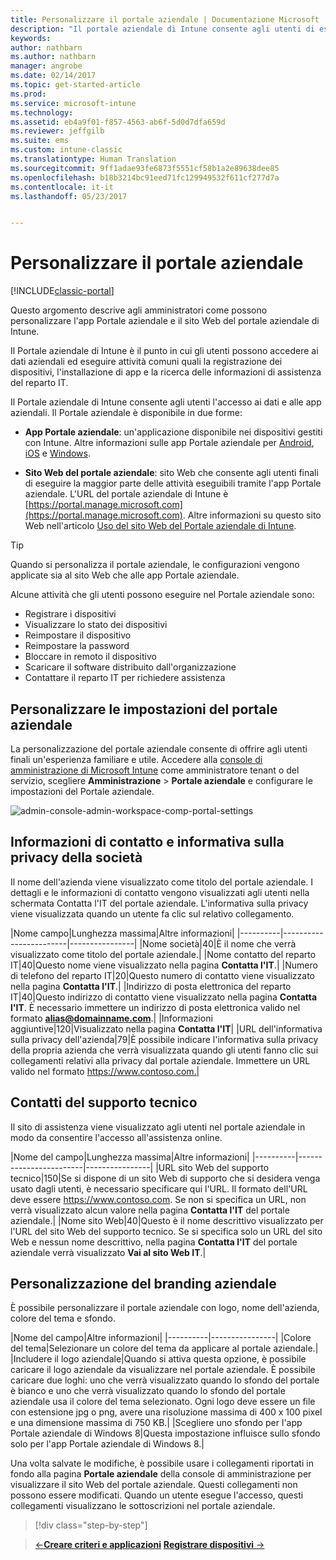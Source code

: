 ```yaml
---
title: Personalizzare il portale aziendale | Documentazione Microsoft
description: "Il portale aziendale di Intune consente agli utenti di eseguire attività comuni come registrare i dispositivi, installare app e trovare informazioni sul reparto IT."
keywords: 
author: nathbarn
ms.author: nathbarn
manager: angrobe
ms.date: 02/14/2017
ms.topic: get-started-article
ms.prod: 
ms.service: microsoft-intune
ms.technology: 
ms.assetid: eb4a9f01-f857-4563-ab6f-5d0d7dfa659d
ms.reviewer: jeffgilb
ms.suite: ems
ms.custom: intune-classic
ms.translationtype: Human Translation
ms.sourcegitcommit: 9ff1adae93fe6873f5551cf58b1a2e89638dee85
ms.openlocfilehash: b18b3214bc91eed71fc129949532f611cf277d7a
ms.contentlocale: it-it
ms.lasthandoff: 05/23/2017


---
```


# <a name="customize-the-company-portal"></a>Personalizzare il portale aziendale

[!INCLUDE[classic-portal](../includes/classic-portal.md)]

Questo argomento descrive agli amministratori come possono personalizzare l'app Portale aziendale e il sito Web del portale aziendale di Intune.

Il Portale aziendale di Intune è il punto in cui gli utenti possono accedere ai dati aziendali ed eseguire attività comuni quali la registrazione dei dispositivi, l'installazione di app e la ricerca delle informazioni di assistenza del reparto IT.

Il Portale aziendale di Intune consente agli utenti l'accesso ai dati e alle app aziendali. Il Portale aziendale è disponibile in due forme:

-   **App Portale aziendale**: un'applicazione disponibile nei dispositivi gestiti con Intune. Altre informazioni sulle app Portale aziendale per [Android](/intune-user-help/using-your-android-device-with-intune), [iOS](/intune-user-help/using-your-iOS-or-macOS-device-with-intune) e [Windows](/intune-user-help/using-your-windows-device-with-intune).


- **Sito Web del portale aziendale**: sito Web che consente agli utenti finali di eseguire la maggior parte delle attività eseguibili tramite l'app Portale aziendale. L'URL del portale aziendale di Intune è [https://portal.manage.microsoft.com](https://portal.manage.microsoft.com). Altre informazioni su questo sito Web nell'articolo [Uso del sito Web del Portale aziendale di Intune](/intune-user-help/using-the-intune-company-portal-website).

> [!TIP]
> Quando si personalizza il portale aziendale, le configurazioni vengono applicate sia al sito Web che alle app Portale aziendale.

Alcune attività che gli utenti possono eseguire nel Portale aziendale sono:

-   Registrare i dispositivi
-   Visualizzare lo stato dei dispositivi
-   Reimpostare il dispositivo
-   Reimpostare la password
-   Bloccare in remoto il dispositivo
-   Scaricare il software distribuito dall'organizzazione
-   Contattare il reparto IT per richiedere assistenza

## <a name="customize-company-portal-settings"></a>Personalizzare le impostazioni del portale aziendale
La personalizzazione del portale aziendale consente di offrire agli utenti finali un'esperienza familiare e utile. Accedere alla [console di amministrazione di Microsoft Intune](https://manage.microsoft.com) come amministratore tenant o del servizio, scegliere **Amministrazione** &gt; **Portale aziendale** e configurare le impostazioni del Portale aziendale.

![admin-console-admin-workspace-comp-portal-settings](./media/companyportal.png)

## <a name="company-contact-information-and-privacy-statement"></a>Informazioni di contatto e informativa sulla privacy della società
Il nome dell'azienda viene visualizzato come titolo del portale aziendale. I dettagli e le informazioni di contatto vengono visualizzati agli utenti nella schermata Contatta l'IT del portale aziendale. L'informativa sulla privacy viene visualizzata quando un utente fa clic sul relativo collegamento.

|Nome campo|Lunghezza massima|Altre informazioni|
    |----------|------------------------|----------------|
    |Nome società|40|È il nome che verrà visualizzato come titolo del portale aziendale.|
    |Nome contatto del reparto IT|40|Questo nome viene visualizzato nella pagina **Contatta l'IT**.|
    |Numero di telefono del reparto IT|20|Questo numero di contatto viene visualizzato nella pagina **Contatta l'IT**.|
    |Indirizzo di posta elettronica del reparto IT|40|Questo indirizzo di contatto viene visualizzato nella pagina **Contatta l'IT**. È necessario immettere un indirizzo di posta elettronica valido nel formato **alias@domainname.com**.|
    |Informazioni aggiuntive|120|Visualizzato nella pagina **Contatta l'IT**|
    |URL dell'informativa sulla privacy dell'azienda|79|È possibile indicare l'informativa sulla privacy della propria azienda che verrà visualizzata quando gli utenti fanno clic sui collegamenti relativi alla privacy dal portale aziendale. Immettere un URL valido nel formato https://www.contoso.com.|

## <a name="support-contacts"></a>Contatti del supporto tecnico
Il sito di assistenza viene visualizzato agli utenti nel portale aziendale in modo da consentire l'accesso all'assistenza online.

|Nome del campo|Lunghezza massima|Altre informazioni|
    |----------|------------------------|----------------|
    |URL sito Web del supporto tecnico|150|Se si dispone di un sito Web di supporto che si desidera venga usato dagli utenti, è necessario specificare qui l'URL. Il formato dell'URL deve essere https://www.contoso.com. Se non si specifica un URL, non verrà visualizzato alcun valore nella pagina **Contatta l'IT** del portale aziendale.|
    |Nome sito Web|40|Questo è il nome descrittivo visualizzato per l'URL del sito Web del supporto tecnico. Se si specifica solo un URL del sito Web e nessun nome descrittivo, nella pagina **Contatta l'IT** del portale aziendale verrà visualizzato **Vai al sito Web IT**.|

## <a name="company-branding-customization"></a>Personalizzazione del branding aziendale
È possibile personalizzare il portale aziendale con logo, nome dell'azienda, colore del tema e sfondo.

|Nome del campo|Altre informazioni|
    |----------|----------------|
    |Colore del tema|Selezionare un colore del tema da applicare al portale aziendale.|
    |Includere il logo aziendale|Quando si attiva questa opzione, è possibile caricare il logo aziendale da visualizzare nel portale aziendale. È possibile caricare due loghi: uno che verrà visualizzato quando lo sfondo del portale è bianco e uno che verrà visualizzato quando lo sfondo del portale aziendale usa il colore del tema selezionato. Ogni logo deve essere un file con estensione jpg o png, avere una risoluzione massima di 400 x 100 pixel e una dimensione massima di 750 KB.|
    |Scegliere uno sfondo per l'app Portale aziendale di Windows 8|Questa impostazione influisce sullo sfondo solo per l'app Portale aziendale di Windows 8.|


Una volta salvate le modifiche, è possibile usare i collegamenti riportati in fondo alla pagina **Portale aziendale** della console di amministrazione per visualizzare il sito Web del portale aziendale. Questi collegamenti non possono essere modificati. Quando un utente esegue l'accesso, questi collegamenti visualizzano le sottoscrizioni nel portale aziendale.

>[!div class="step-by-step"]

>[&larr;**Creare criteri e applicazioni**](.\start-with-a-paid-subscription-to-microsoft-intune-step-6.md)       [**Registrare dispositivi** &rarr;](.\start-with-a-paid-subscription-to-microsoft-intune-step-8.md)  

